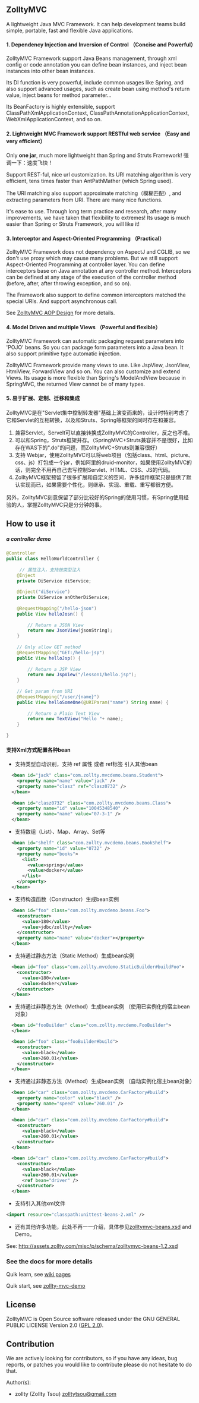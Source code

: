 ZolltyMVC 
----------------------------

A lightweight Java MVC Framework. 
It can help development teams build simple, portable, fast and flexible Java applications.
 
#### 1. Dependency Injection and Inversion of Control （Concise and Powerful）

ZolltyMVC Framework support Java Beans management, through xml config or code annotation you can define bean instances, and inject bean instances into other bean instances.

Its DI function is very powerful, include common usages like Spring, and also support advanced usages, such as create bean using method's return value, inject beans for method parameter...
  
Its BeanFactory is highly extensible, support ClassPathXmlApplicationContext, ClassPathAnnotationApplicationContext, WebXmlApplicationContext, and so on. 
 
#### 2. Lightweight MVC Framework support RESTful web service （Easy and very efficient）

Only **one jar**, much more lightweight than Spring and Struts Framework! 强调一下：速度飞快！

Support REST-ful, nice url customization. Its URI matching algorithm is very efficient, tens times faster than AntPathMather (which Spring used).

The URI matching also support approximate matching（模糊匹配）, and extracting parameters from URI. There are many nice functions.

It's ease to use. Through long term practice and research, after many improvements, we have taken that flexibility to extremes! Its usage is much easier than Spring or Struts Framework, you will like it!

#### 3. Interceptor and Aspect-Oriented Programming （Practical）

ZolltyMVC Framework does not dependency on AspectJ and CGLIB, so we don't use proxy which may cause many problems. But we still support Aspect-Oriented Programming at controller layer. You can define interceptors base on Java annotation at any controller method. Interceptors can be defined at any stage of the execution of the controller method (before, after, after throwing exception, and so on).

The Framework also support to define common interceptors matched the special URIs. And support asynchronous call.

See [ZolltyMVC AOP Design](https://github.com/zollty-org/zollty-mvc/blob/master/docs/AOP-design.md) for more details.


#### 4. Model Driven and multiple Views （Powerful and flexible）

ZolltyMVC Framework can automatic packaging request parameters into 'POJO' beans. So you can package form parameters into a Java bean. It also support primitive type automatic injection.

ZolltyMVC Framework provide many views to use. Like JspView, JsonView, HtmlView, ForwardView and so on. You can also customize and extend Views. Its usage is more flexible than Spring's ModelAndView because in SpringMVC, the returned View cannot be of many types.


#### 5. 易于扩展、定制、迁移和集成

ZolltyMVC是在"Servlet集中控制转发器"基础上演变而来的，设计时特别考虑了它和Servlet的互相转换，以及和Struts、Spring等框架的同时存在和兼容。

1. 兼容Servlet，Servelt可以直接转换成ZolltyMVC的Controller，反之也不难。
2. 可以和Spring，Struts框架并存。（SpringMVC+Struts兼容并不是很好，比如存在WAS下的".do"的问题，而ZolltyMVC+Struts则兼容很好）
3. 支持 Webjar，使用ZolltyMVC可以将web项目（包括class、html、picture、css、js）打包成一个jar，例如阿里的druid-monitor，如果使用ZolltyMVC的话，则完全不用再自己去写控制Servlet、HTML、CSS、JS的代码。
4. ZolltyMVC框架预留了很多扩展和自定义的空间，许多组件框架只是提供了默认实现而已，如果需要个性化，则继承、实现、重载、重写都很方便。

另外，ZolltyMVC刻意保留了部分比较好的Spring的使用习惯，有Spring使用经验的人，掌握ZolltyMVC只是分分钟的事。


How to use it 
---------------------------------------

##### a controller demo 

```java
@Controller
public class HelloWorldController {
 
     // 属性注入，支持按类型注入
    @Inject
    private DiService diService;
    
    @Inject("diService")
    private DiService anOtherDiService;
    
    @RequestMapping("/hello-json")
    public View helloJosn() {
    
        // Return a JSON View
        return new JsonView(jsonString);
    }
    
    // Only allow GET method 
    @RequestMapping("GET:/hello-jsp")
    public View helloJsp() {
    
        // Return a JSP View
        return new JspView("/lesson1/hello.jsp");
    }
    
    // Get param from URI
    @RequestMapping("/user/{name}")
    public View helloSomeOne(@URIParam("name") String name) {
        
        // Return a Plain Text View
        return new TextView("Hello "+ name);
    }
    
}
```

#### 支持Xml方式配置各种bean

* 支持类型自动识别，支持 ref 属性 或者 ref标签 引入其他bean

```xml
  <bean id="jack" class="com.zollty.mvcdemo.beans.Student">
    <property name="name" value="jack" />
    <property name="clasz" ref="clasz0732" />
  </bean>
  
  <bean id="clasz0732" class="com.zollty.mvcdemo.beans.Class">
    <property name="id" value="10045348540" />
    <property name="name" value="07-3-1" />
  </bean>
```

* 支持数组（List）、Map、Array、Set等

```xml
  <bean id="shelf" class="com.zollty.mvcdemo.beans.BookShelf">
    <property name="id" value="0732" />
    <property name="books">
      <list>
        <value>spring</value>
        <value>docker</value>
      </list>
    </property>
  </bean>
```

* 支持构造函数（Constructor）生成bean实例

```xml
  <bean id="foo" class="com.zollty.mvcdemo.beans.Foo">
    <constructor>
      <value>180</value>
      <value>jdbc/zollty</value>
    </constructor>
    <property name="name" value="docker"></property>
  </bean>
```

* 支持通过静态方法（Static Method）生成bean实例

```xml
  <bean id="foo" class="com.zollty.mvcdemo.StaticBuilder#buildFoo">
    <constructor>
      <value>180</value>
      <value>docker</value>
    </constructor>
  </bean>
```

* 支持通过非静态方法（Method）生成bean实例 （使用已实例化的宿主bean对象）

```xml
  <bean id="fooBuilder" class="com.zollty.mvcdemo.FooBuilder">
  </bean>

  <bean id="foo" class="fooBuilder#build">
    <constructor>
      <value>black</value>
      <value>260.01</value>
    </constructor>
  </bean>
```

* 支持通过非静态方法（Method）生成bean实例 （自动实例化宿主bean对象）

```xml
  <bean id="car" class="com.zollty.mvcdemo.CarFactory#build">
    <property name="color" value="black" />
    <property name="speed" value="260.01" />
  </bean>

  <bean id="car" class="com.zollty.mvcdemo.CarFactory#build">
    <constructor>
      <value>black</value>
      <value>260.01</value>
    </constructor>
  </bean>

  <bean id="car" class="com.zollty.mvcdemo.CarFactory#build">
    <constructor>
      <value>black</value>
      <value>260.01</value>
      <ref bean="driver" />
    </constructor>
  </bean>
```

* 支持引入其他xml文件

```xml
<import resource="classpath:unittest-beans-2.xml" />
```

* 还有其他许多功能，此处不再一一介绍，具体参见[zolltymvc-beans.xsd](http://assets.zollty.com/misc/p/schema/zolltymvc-beans-1.2.xsd) and Demo。

See: http://assets.zollty.com/misc/p/schema/zolltymvc-beans-1.2.xsd


### See the docs for more details  

Quik learn, see [wiki pages](https://github.com/zollty-org/zollty-mvc/wiki)

Quik start, see [zollty-mvc-demo](https://github.com/zollty/zollty-mvc-demo)


License
--------------------------

ZolltyMVC is Open Source software released under the GNU GENERAL PUBLIC LICENSE Version 2.0 ([GPL 2.0](http://www.gnu.org/licenses/old-licenses/gpl-2.0.html)).


Contribution
--------------------------

We are actively looking for contributors, so if you have any ideas, bug reports, or patches you would like to contribute please do not hesitate to do that.

Author(s):

* zollty (Zollty Tsou) <zolltytsou@gmail.com>
